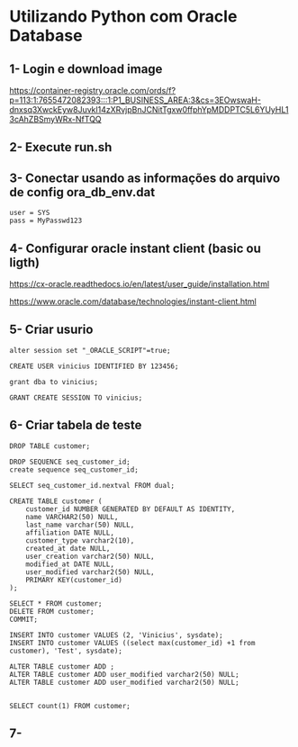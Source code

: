 # Utilizando Python com Oracle Database

## 1- Login e download image 

https://container-registry.oracle.com/ords/f?p=113:1:7655472082393:::1:P1_BUSINESS_AREA:3&cs=3EOwswaH-dnxsq3XwckEyw8Juvkl14zXRvjpBnJCNitTgxw0ffphYpMDDPTC5L6YUyHL13cAhZBSmyWRx-NfTQQ

## 2- Execute run.sh

## 3- Conectar usando as informações do arquivo de config ora_db_env.dat
```
user = SYS
pass = MyPasswd123
```

## 4- Configurar oracle instant client (basic ou ligth)

https://cx-oracle.readthedocs.io/en/latest/user_guide/installation.html

https://www.oracle.com/database/technologies/instant-client.html

## 5- Criar usurio
```
alter session set "_ORACLE_SCRIPT"=true;  

CREATE USER vinicius IDENTIFIED BY 123456;

grant dba to vinicius;

GRANT CREATE SESSION TO vinicius;
```

## 6- Criar tabela de teste

```
DROP TABLE customer;

DROP SEQUENCE seq_customer_id;
create sequence seq_customer_id;

SELECT seq_customer_id.nextval FROM dual;

CREATE TABLE customer (
    customer_id NUMBER GENERATED BY DEFAULT AS IDENTITY,
    name VARCHAR2(50) NULL,
    last_name varchar(50) NULL,
    affiliation DATE NULL,
    customer_type varchar2(10),
    created_at date NULL,
    user_creation varchar2(50) NULL,
    modified_at DATE NULL,
    user_modified varchar2(50) NULL,
    PRIMARY KEY(customer_id)
);

SELECT * FROM customer;
DELETE FROM customer;
COMMIT;

INSERT INTO customer VALUES (2, 'Vinicius', sysdate);
INSERT INTO customer VALUES ((select max(customer_id) +1 from customer), 'Test', sysdate);

ALTER TABLE customer ADD ;
ALTER TABLE customer ADD user_modified varchar2(50) NULL;
ALTER TABLE customer ADD user_modified varchar2(50) NULL;


SELECT count(1) FROM customer;
```

## 7- 
